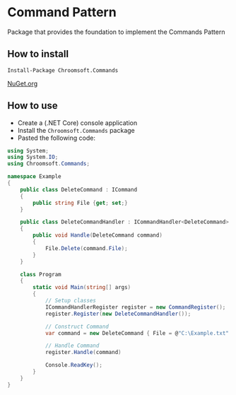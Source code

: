 # Command Pattern

Package that provides the foundation to implement the Commands Pattern

## How to install

`Install-Package Chroomsoft.Commands`

[NuGet.org](https://www.nuget.org/packages/Chroomsoft.Commands/)

## How to use

- Create a (.NET Core) console application
- Install the `Chroomsoft.Commands` package
- Pasted the following code:

```csharp
using System;
using System.IO;
using Chroomsoft.Commands;

namespace Example
{
    public class DeleteCommand : ICommand
    {
        public string File {get; set;}
    }

    public class DeleteCommandHandler : ICommandHandler<DeleteCommand>
    {
        public void Handle(DeleteCommand command)
        {
            File.Delete(command.File);
        }
    }

    class Program
    {
        static void Main(string[] args)
        {
            // Setup classes
            ICommandHandlerRegister register = new CommandRegister();
            register.Register(new DeleteCommandHandler());

            // Construct Command
            var command = new DeleteCommand { File = @"C:\Example.txt" };

            // Handle Command
            register.Handle(command)

            Console.ReadKey();
        }
    }
}
```